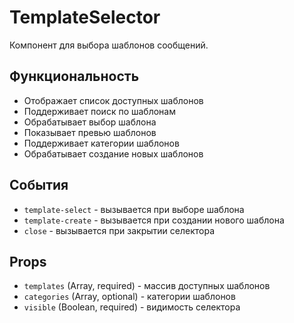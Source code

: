 # TemplateSelector

Компонент для выбора шаблонов сообщений.

## Функциональность

- Отображает список доступных шаблонов
- Поддерживает поиск по шаблонам
- Обрабатывает выбор шаблона
- Показывает превью шаблонов
- Поддерживает категории шаблонов
- Обрабатывает создание новых шаблонов

## События

- `template-select` - вызывается при выборе шаблона
- `template-create` - вызывается при создании нового шаблона
- `close` - вызывается при закрытии селектора

## Props

- `templates` (Array, required) - массив доступных шаблонов
- `categories` (Array, optional) - категории шаблонов
- `visible` (Boolean, required) - видимость селектора
